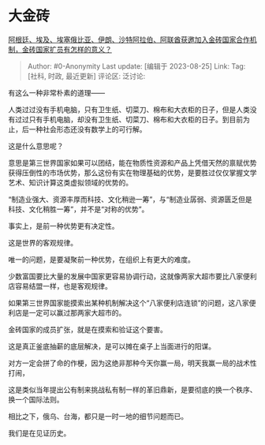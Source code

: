 # 大金砖
[阿根廷、埃及、埃塞俄比亚、伊朗、沙特阿拉伯、阿联酋获邀加入金砖国家合作机制，金砖国家扩员有怎样的意义？](https://www.zhihu.com/question/618935027/answer/3181390765)

> Author: #0-Anonymity
> Last update: [编辑于 2023-08-25]
> Link:
> Tag: [社科, 时政, 最近更新]
> 评论区:
> 泛讨论:

有这么一种非常朴素的道理——

人类过过没有手机电脑，只有卫生纸、切菜刀、棉布和大衣柜的日子，但是人类没有过过只有手机电脑，却没有卫生纸、切菜刀、棉布和大衣柜的日子。到目前为止，后一种社会形态还没有数学上的可行解。

这是什么意思呢？

意思是第三世界国家如果可以团结，能在物质性资源和产品上凭借天然的禀赋优势获得压倒性的市场优势，那么这份有实在物理基础的优势，是要胜过仅仅掌握文学艺术、知识计算这类虚拟领域的优势的。

“制造业强大、资源丰厚而科技、文化稍逊一筹”，与“制造业孱弱、资源匮乏但是科技、文化稍胜一筹”，并不是“对称的优势”。

事实上，是前一种优势更有决定性。

这是世界的客观规律。

唯一的问题，是要凝聚前一种优势，在组织上有更大的难度。

少数富国要比大量的发展中国家更容易协调行动，这就像两家大超市要比八家便利店容易结盟一样，也是客观规律。

如果第三世界国家能摸索出某种机制解决这个“八家便利店连锁”的问题，这八家便利店是一定可以赢过那两家大超市的。

金砖国家的成员扩张，就是在摸索和验证这个要害。

这是真正釜底抽薪的底层解决，是可以摊在桌子上当面进行的阳谋。

对方一定会拼了命的作梗，因为这绝非那种今天你赢一局，明天我赢一局的战术性打闹，

这是类似当年提出公有制来挑战私有制一样的革旧鼎新，是要彻底的换一个秩序、换一个国际法则。

相比之下，俄乌、台海，都只是一时一地的细节问题而已。

我们是在见证历史。